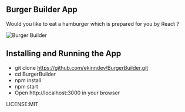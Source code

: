 
## Burger Builder App

Would you like to eat a hamburger which is prepared for you by React ?

![Burger Builder](https://i.ibb.co/NKp1Zg7/drop.gif)

## Installing and Running the App

 - git clone https://github.com/ekinndev/BurgerBuilder.git
 - cd BurgerBuilder
 - npm install
 - npm start 
 - Open http://localhost:3000 in your browser

LICENSE:MIT
